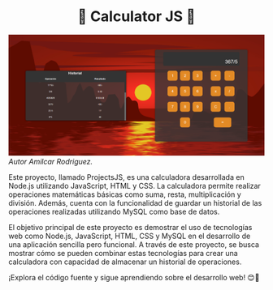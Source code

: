 # <center>🚀 Calculator JS 🚀</center>

![Screenshot](/src/public/images/screenshot.png)
*Autor Amilcar Rodriguez.*

Este proyecto, llamado ProjectsJS, es una calculadora desarrollada en Node.js utilizando JavaScript, HTML y CSS. La calculadora permite realizar operaciones matemáticas básicas como suma, resta, multiplicación y división. Además, cuenta con la funcionalidad de guardar un historial de las operaciones realizadas utilizando MySQL como base de datos.

El objetivo principal de este proyecto es demostrar el uso de tecnologías web como Node.js, JavaScript, HTML, CSS y MySQL en el desarrollo de una aplicación sencilla pero funcional. A través de este proyecto, se busca mostrar cómo se pueden combinar estas tecnologías para crear una calculadora con capacidad de almacenar un historial de operaciones.

¡Explora el código fuente y sigue aprendiendo sobre el desarrollo web! 😊🚀
